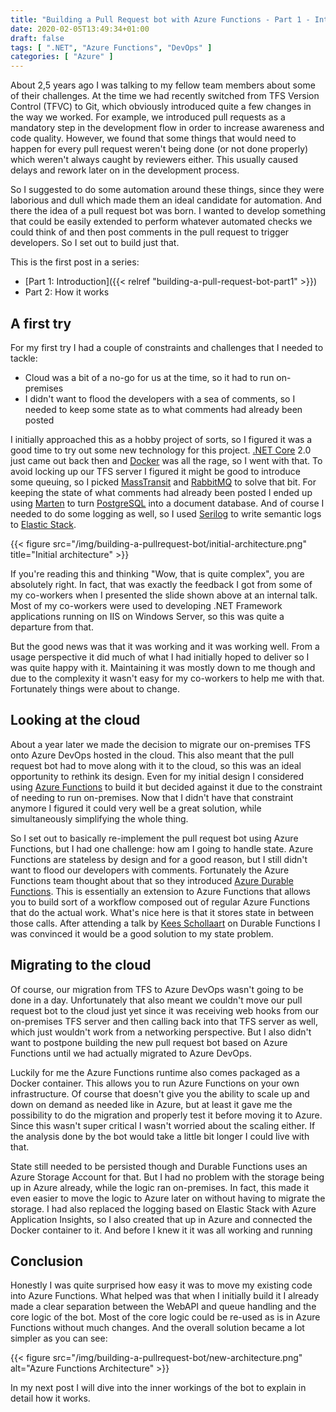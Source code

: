 ```yaml
---
title: "Building a Pull Request bot with Azure Functions - Part 1 - Introduction"
date: 2020-02-05T13:49:34+01:00
draft: false
tags: [ ".NET", "Azure Functions", "DevOps" ]
categories: [ "Azure" ]
---
```


About 2,5 years ago I was talking to my fellow team members about some of their challenges. At the time we had recently switched from TFS Version Control (TFVC) to Git, which obviously introduced quite a few changes in the way we worked. For example, we introduced pull requests as a mandatory step in the development flow in order to increase awareness and code quality. However, we found that some things that would need to happen for every pull request weren't being done (or not done properly) which weren't always caught by reviewers either. This usually caused delays and rework later on in the development process.

So I suggested to do some automation around these things, since they were laborious and dull which made them an ideal candidate for automation. And there the idea of a pull request bot was born. I wanted to develop something that could be easily extended to perform whatever automated checks we could think of and then post comments in the pull request to trigger developers. So I set out to build just that.

This is the first post in a series:

- [Part 1: Introduction]({{< relref "building-a-pull-request-bot-part1" >}})
- Part 2: How it works 

## A first try
For my first try I had a couple of constraints and challenges that I needed to tackle:

- Cloud was a bit of a no-go for us at the time, so it had to run on-premises
- I didn't want to flood the developers with a sea of comments, so I needed to keep some state as to what comments had already been posted

I initially approached this as a hobby project of sorts, so I figured it was a good time to try out some new technology for this project. [.NET Core](https://www.dot.net) 2.0 just came out back then and [Docker](https://www.docker.com) was all the rage, so I went with that. To avoid locking up our TFS server I figured it might be good to introduce some queuing, so I picked [MassTransit](https://masstransit-project.com/) and [RabbitMQ](https://www.rabbitmq.com/) to solve that bit. For keeping the state of what comments had already been posted I ended up using [Marten](https://martendb.io/) to turn [PostgreSQL](https://www.postgresql.org/) into a document database. And of course I needed to do some logging as well, so I used [Serilog](https://serilog.net/) to write semantic logs to [Elastic Stack](https://www.elastic.co/elastic-stack).

{{< figure src="/img/building-a-pullrequest-bot/initial-architecture.png" title="Initial architecture" >}}

If you're reading this and thinking "Wow, that is quite complex", you are absolutely right. In fact, that was exactly the feedback I got from some of my co-workers when I presented the slide shown above at an internal talk. Most of my co-workers were used to developing .NET Framework applications running on IIS on Windows Server, so this was quite a departure from that.

But the good news was that it was working and it was working well. From a usage perspective it did much of what I had initially hoped to deliver so I was quite happy with it. Maintaining it was mostly down to me though and due to the complexity it wasn't easy for my co-workers to help me with that. Fortunately things were about to change.

## Looking at the cloud
About a year later we made the decision to migrate our on-premises TFS onto Azure DevOps hosted in the cloud. This also meant that the pull request bot had to move along with it to the cloud, so this was an ideal opportunity to rethink its design. Even for my initial design I considered using [Azure Functions](https://azure.microsoft.com/en-us/services/functions/) to build it but decided against it due to the constraint of needing to run on-premises. Now that I didn't have that constraint anymore I figured it could very well be a great solution, while simultaneously simplifying the whole thing.

So I set out to basically re-implement the pull request bot using Azure Functions, but I had one challenge: how am I going to handle state. Azure Functions are stateless by design and for a good reason, but I still didn't want to flood our developers with comments. Fortunately the Azure Functions team thought about that so they introduced [Azure Durable Functions](https://docs.microsoft.com/en-us/azure/azure-functions/durable/durable-functions-overview?tabs=csharp). This is essentially an extension to Azure Functions that allows you to build sort of a workflow composed out of regular Azure Functions that do the actual work. What's nice here is that it stores state in between those calls. After attending a talk by [Kees Schollaart](https://www.linkedin.com/in/keesschollaart/) on Durable Functions I was convinced it would be a good solution to my state problem.

## Migrating to the cloud

Of course, our migration from TFS to Azure DevOps wasn't going to be done in a day. Unfortunately that also meant we couldn't move our pull request bot to the cloud just yet since it was receiving web hooks from our on-premises TFS server and then calling back into that TFS server as well, which just wouldn't work from a networking perspective. But I also didn't want to postpone building the new pull request bot based on Azure Functions until we had actually migrated to Azure DevOps.

Luckily for me the Azure Functions runtime also comes packaged as a Docker container. This allows you to run Azure Functions on your own infrastructure. Of course that doesn't give you the ability to scale up and down on demand as needed like in Azure, but at least it gave me the possibility to do the migration and properly test it before moving it to Azure. Since this wasn't super critical I wasn't worried about the scaling either. If the analysis done by the bot would take a little bit longer I could live with that.

State still needed to be persisted though and Durable Functions uses an Azure Storage Account for that. But I had no problem with the storage being up in Azure already, while the logic ran on-premises. In fact, this made it even easier to move the logic to Azure later on without having to migrate the storage. I had also replaced the logging based on Elastic Stack with Azure Application Insights, so I also created that up in Azure and connected the Docker container to it. And before I knew it it was all working and running 

## Conclusion

Honestly I was quite surprised how easy it was to move my existing code into Azure Functions. What helped was that when I initially build it I already made a clear separation between the WebAPI and queue handling and the core logic of the bot. Most of the core logic could be re-used as is in Azure Functions without much changes. And the overall solution became a lot simpler as you can see:

{{< figure src="/img/building-a-pullrequest-bot/new-architecture.png" alt="Azure Functions Architecture" >}}

In my next post I will dive into the inner workings of the bot to explain in detail how it works.